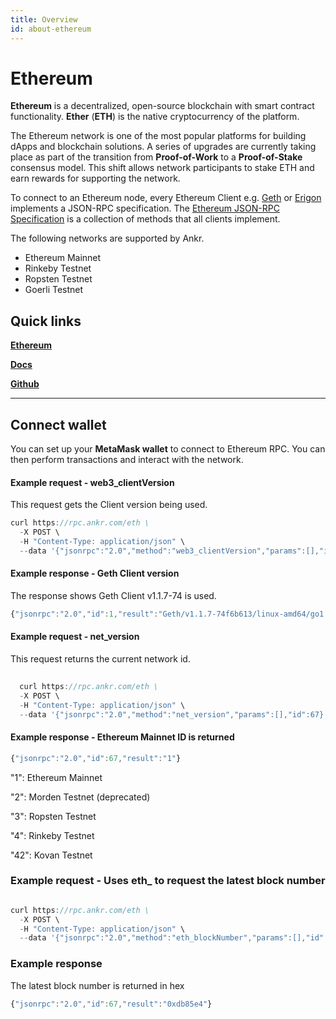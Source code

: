 ```yaml
---
title: Overview
id: about-ethereum
---
```


# Ethereum

**Ethereum** is a decentralized, open-source blockchain with smart contract functionality. **Ether** (**ETH**) is the native cryptocurrency of the platform.

The Ethereum network is one of the most popular platforms for building dApps and blockchain solutions. A series of upgrades are currently taking place as part of the transition from **Proof-of-Work** to a **Proof-of-Stake** consensus model. This shift allows network participants to stake ETH and earn rewards for supporting the network.

To connect to an Ethereum node, every Ethereum Client e.g. [Geth](https://geth.ethereum.org/) or [Erigon](https://github.com/ledgerwatch/erigon) implements a JSON-RPC specification. The [Ethereum JSON-RPC Specification](https://playground.open-rpc.org/?schemaUrl=https://raw.githubusercontent.com/ethereum/eth1.0-apis/assembled-spec/openrpc.json&uiSchema%5BappBar%5D%5Bui:splitView%5D=true&uiSchema%5BappBar%5D%5Bui:input%5D=false&uiSchema%5BappBar%5D%5Bui:examplesDropdown%5D=false) is a collection of methods that all clients implement. 

The following networks are supported by Ankr. 

* Ethereum Mainnet
* Rinkeby Testnet
* Ropsten Testnet
* Goerli Testnet

## Quick links

​[**Ethereum**](https://ethereum.org/en/developers/)

[**Docs**](https://ethereum.org/en/developers/docs/apis/json-rpc/)

[**Github**](https://github.com/ethereum/eth1.0-apis)

---

## Connect wallet

You can set up your **MetaMask wallet** to connect to Ethereum RPC. You can then perform transactions and interact with the network. 


#### Example request - web3_clientVersion

This request gets the Client version being used. 

```js
curl https://rpc.ankr.com/eth \
  -X POST \
  -H "Content-Type: application/json" \
  --data '{"jsonrpc":"2.0","method":"web3_clientVersion","params":[],"id":67}'
```

#### Example response - Geth Client version

The response shows Geth Client v1.1.7-74 is used.

```js
{"jsonrpc":"2.0","id":1,"result":"Geth/v1.1.7-74f6b613/linux-amd64/go1.16.10"}
```

#### Example request - net_version

This request returns the current network id.

```js
  
  curl https://rpc.ankr.com/eth \
  -X POST \
  -H "Content-Type: application/json" \
  --data '{"jsonrpc":"2.0","method":"net_version","params":[],"id":67}'
```

#### Example response - Ethereum Mainnet ID is returned 

```js
{"jsonrpc":"2.0","id":67,"result":"1"}
```

"1": Ethereum Mainnet

"2": Morden Testnet (deprecated)

"3": Ropsten Testnet

"4": Rinkeby Testnet

"42": Kovan Testnet

### Example request - Uses eth_ to request the latest block number

```js

curl https://rpc.ankr.com/eth \
  -X POST \
  -H "Content-Type: application/json" \
  --data '{"jsonrpc":"2.0","method":"eth_blockNumber","params":[],"id":67}'
```

### Example response

The latest block number is returned in hex

```js
{"jsonrpc":"2.0","id":67,"result":"0xdb85e4"}
```


